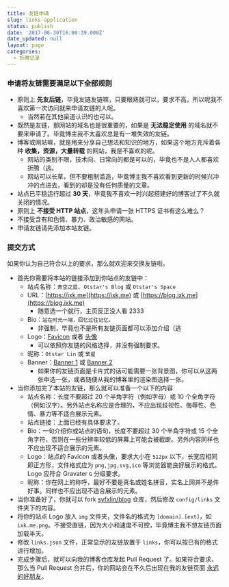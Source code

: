 ```yaml
---
title: 友链申请
slug: links-application
status: publish
date: '2017-06-30T16:00:39.000Z'
date_updated: null
layout: page
categories:
  - 折腾记录
---
```

### 申请将友链需要满足以下全部规则

- 原则上 **先友后链**，毕竟友链友链嘛，只要眼熟就可以，要求不高，所以呢我不喜欢第一次访问就来申请友链的人呢。
  - 当然若在其他渠道认识的也可以。
- 既然是友链，那网站的域名也是很重要的，如果是 **无法稳定使用** 的域名就不要来申请了。毕竟博主我不太喜欢总是有一堆失效的友链。
- 博客或网站嘛，就是用来分享自己想法和知识的地方，如果这个地方充斥着各种 **收集，资源，大量转载** 的网站，我是不喜欢的呢。
  - 网站的类别不限，技术向、日常向的都是可以的，毕竟也不是人人都喜欢折腾（逃。
  - 网站可以长草，但不要粗制滥造，毕竟博主我不喜欢看到更新的时候兴冲冲的点进去，看到的却是没有任何质量的文章。
- 站点已平稳运行超过 **30 天**，毕竟我不喜欢一时兴起搭建好的博客过了不久就关闭的情况。
- 原则上 **不接受 HTTP 站点**，这年头申请一张 HTTPS 证书有这么难么？
- 不接受含有和色情、暴力、政治敏感的网站。
- 申请友链请先添加本站友链。

### 提交方式

如果你认为自己符合以上的要求，那么就欢迎来交换友链啦。

- 首先你需要将本站的链接添加到你站点的友链中：
  - 站点名称：`青空之蓝`、`Otstar's Blog` 或 `Otstar's Space`
  - URL：[https://ixk.me](https://ixk.me) 或 [https://blog.ixk.me](https://blog.ixk.me)
    - 随意选一个就行，主页反正没人看 2333
  - Bio：`站在时光一端，回忆过往记忆。`
    - 非强制，毕竟也不是所有友链页面都可以添加介绍（逃
  - Logo：[Favicon](https://ixk.me/blog-full.png) 或者 [头像](https://ixk.me/avatar-full.png)
    - 可以依照你友链的风格选择，并没有强制要求。
  - 昵称：`Otstar Lin` 或 `繁星`
  - Banner：[Banner 1](https://cdn.jsdelivr.net/gh/syfxlin/pic/index/assets/img/1.jpg) 或 [Banner 2](https://cdn.jsdelivr.net/gh/syfxlin/pic/index/assets/img/2.jpg)
    - 如果你的友链页面是卡片式的话可能需要一张背景图，你可以从这两张中选一张，或者随便从我的博客里的渲染图选择一张。
- 当你添加完了本站的友链，那么就可以准备一个以下的内容
  - 站点名称：长度不要超过 20 个半角字符（例如字母）或 10 个全角字符（例如汉字）。另外站点名称应是合理的，不应出现歧视性、侮辱性、色情、暴力等不适合展示元素。
  - 站点链接：上面已经有具体要求了。
  - Bio：一句介绍你或站点的语句，长度不要超过 30 个半角字符或 15 个全角字符，否则在一些分辨率较低的屏幕上可能会被截断。另外内容同样也不应出现不适合展示的元素。
  - Logo：站点的 Favicon 或者头像，要求大小在 `512px` 以下，长宽应相同即正方形，文件格式应为 `png,jpg,svg,ico` 等浏览器能良好展示的格式。Logo 应符合 Gravater `G` 分级要求。
  - 昵称：你在网上的称呼，最好不要是真名或姓名拼音，实名上网并不是件好事。同样也不应出现不适合展示的元素。
- 当你准备好了，你就可以 fork [syfxlin/blog](https://github.com/syfxlin/blog) 仓库，然后修改 `config/links` 文件夹下的内容。
- 将你的站点 Logo 放入 `img` 文件夹，文件名的格式为 `[domain].[ext]`，如 `ixk.me.png`。不接受直链，因为大小和速度不可控，毕竟博主我不想友链页面加载半天。
- 修改 `links.json` 文件，正常显示的友链放置于 `links`，你可以按已有的格式进行增加。
- 完成步骤后，就可以向我的博客仓库发起 Pull Request 了。如果符合要求，那么当 Pull Request 合并后，你的网站会在不久后出现在我的友链页面 [永远的好朋友](links)。
